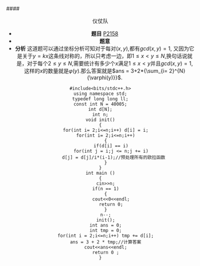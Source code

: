 ####<center>仪仗队<center>
* **题目**
  [P2158](https://www.luogu.org/problemnew/show/P2158)
* **题意**
* **分析**
  这道题可以通过坐标分析可知对于每对$(x,y)$,都有$gcd(x,y) = 1$,
  又因为它是关于$y = kx$这条线对称的，所以只考虑一边，即$1{\leq}x<y{\leq}N$,换句话说就是，对于每个$2{\leq}y{\leq}N$,需要统计有多少个$x$满足$1{\leq}x<y$并且$gcd(x,y) = 1$,这样的$x$的数量就是${\varphi}(y)$.那么答案就是$ans = 3+2*{\sum_{i= 2}^{N}{\varphi(y)}}$.
```C++{.line-numbers}
#include<bits/stdc++.h>
using namespace std;
typedef long long ll;
const int N = 40005;
int d[N];
int n;
void init()
{
    for(int i= 2;i<=n;i++) d[i] = i;
    for(int i= 2;i<=n;i++)
    {
        if(d[i] == i)
        for(int j = i;j <= n;j += i)
          d[j] = d[j]/i*(i-1);//预处理所有的欧拉函数
    }
}
int main ()
{
    cin>>n;
    if(n == 1)
    {
        cout<<0<<endl;
        return 0;
    }
    n--;
    init();
    int ans = 0;
    int tmp = 0;
    for(int i = 2;i<=n;i++) tmp += d[i];
    ans = 3 + 2 * tmp;//计算答案
    cout<<ans<<endl;
    return 0 ;
}
```
